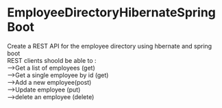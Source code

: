 # EmployeeDirectoryHibernateSpringBoot
Create  a REST API for the employee directory using hbernate and spring boot  
REST clients shoold be able to :   
-->Get  a list of employees (get)  
-->Get a single employee by id (get)  
-->Add a new employee(post)  
-->Update employee (put)  
-->delete an employee (delete)  
